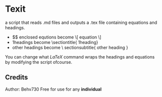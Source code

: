 # Texit
a script that reads .md files and outputs a .tex file containing equations and headings.
- $$ enclosed equtions become \\[ equation \\]
- 1headings become \\sectiontitle{ 1heading}
- other headings become \\ sectionsubtitle{ other heading }

You can change what $LaTeX$ command wraps the headings and equations by modifying the script ofcourse.

## Credits
Author: Behv730
Free for use for any **individual**